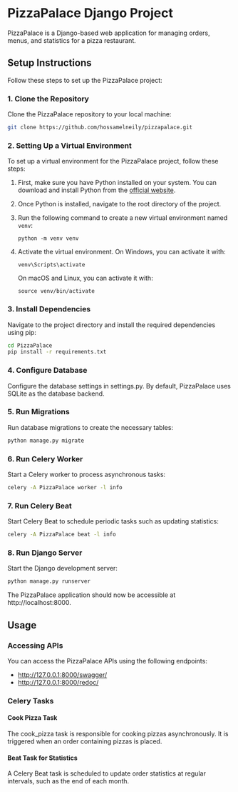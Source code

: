# PizzaPalace Django Project

PizzaPalace is a Django-based web application for managing orders, menus, and statistics for a pizza restaurant.

## Setup Instructions

Follow these steps to set up the PizzaPalace project:

### 1. Clone the Repository

Clone the PizzaPalace repository to your local machine:

```bash
git clone https://github.com/hossamelneily/pizzapalace.git
```
### 2. Setting Up a Virtual Environment

To set up a virtual environment for the PizzaPalace project, follow these steps:

1. First, make sure you have Python installed on your system. You can download and install Python from the [official website](https://www.python.org/).

2. Once Python is installed, navigate to the root directory of the project.

3. Run the following command to create a new virtual environment named `venv`:

    ```
    python -m venv venv
    ```

4. Activate the virtual environment. On Windows, you can activate it with:

    ```
    venv\Scripts\activate
    ```

   On macOS and Linux, you can activate it with:

    ```
    source venv/bin/activate
    ```




### 3. Install Dependencies

Navigate to the project directory and install the required dependencies using pip:

```bash
cd PizzaPalace
pip install -r requirements.txt
```

### 4. Configure Database

Configure the database settings in settings.py. By default, PizzaPalace uses SQLite as the database backend.

### 5. Run Migrations

Run database migrations to create the necessary tables:

```bash 
python manage.py migrate
```

### 6. Run Celery Worker
Start a Celery worker to process asynchronous tasks:

```bash
celery -A PizzaPalace worker -l info
 ```

### 7. Run Celery Beat
Start Celery Beat to schedule periodic tasks such as updating statistics:

```bash
celery -A PizzaPalace beat -l info
```

### 8. Run Django Server
Start the Django development server:

```bash
python manage.py runserver
```

The PizzaPalace application should now be accessible at http://localhost:8000.

## Usage

### Accessing APIs
You can access the PizzaPalace APIs using the following endpoints:
- http://127.0.0.1:8000/swagger/
- http://127.0.0.1:8000/redoc/

### Celery Tasks

#### Cook Pizza Task

The cook_pizza task is responsible for cooking pizzas asynchronously. It is triggered when an order containing pizzas is placed.

#### Beat Task for Statistics

A Celery Beat task is scheduled to update order statistics at regular intervals, such as the end of each month.


